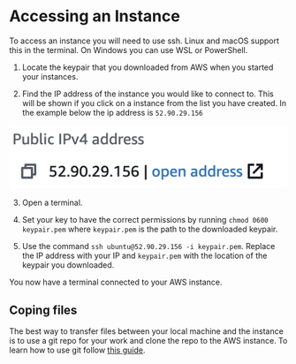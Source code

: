 # Accessing an Instance

To access an instance you will need to use ssh. Linux and macOS support this in the terminal. On Windows you can use WSL or PowerShell.

1. Locate the keypair that you downloaded from AWS when you started your instances.

2. Find the IP address of the instance you would like to connect to. This will be shown if you click on a instance from the list you have created. In the example below the ip address is `52.90.29.156`

![ip address](content/ip-address.png)

3. Open a terminal.

4. Set your key to have the correct permissions by running `chmod 0600 keypair.pem` where `keypair.pem` is the path to the downloaded keypair.

5. Use the command `ssh ubuntu@52.90.29.156 -i keypair.pem`. Replace the IP address with your IP and `keypair.pem` with the location of the keypair you downloaded.

You now have a terminal connected to your AWS instance.

## Coping files

The best way to transfer files between your local machine and the instance is to use a git repo for your work and clone the repo to the AWS instance. To learn how to use git follow [this guide](https://www.ole.bris.ac.uk/bbcswebdav/users/csxdb/pub/git/index.html).
